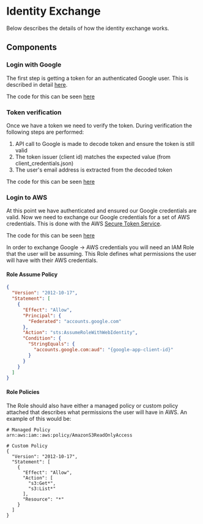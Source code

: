 # Identity Exchange

Below describes the details of how the identity exchange works.

## Components

### Login with Google

The first step is getting a token for an authenticated Google user.
This is described in detail [here](https://developers.google.com/api-client-library/python/auth/installed-app).

The code for this can be seen [here](identityexchange/main.py?at=master&fileviewer=file-view-default#main.py-38)

### Token verification

Once we have a token we need to verify the token. During verification the following steps are performed:

1. API call to Google is made to decode token and ensure the token is still valid
2. The token issuer (client id) matches the expected value (from client_credentials.json)
3. The user's email address is extracted from the decoded token

The code for this can be seen [here](identityexchange/main.py?at=master&fileviewer=file-view-default#main.py-12)

### Login to AWS

At this point we have authenticated and ensured our Google credentials are valid.
Now we need to exchange our Google credentials for a set of AWS credentials.
This is done with the AWS [Secure Token Service](https://docs.aws.amazon.com/STS/latest/APIReference/API_AssumeRoleWithWebIdentity.html).

The code for this can be seen [here](identityexchange/main.py?at=master&fileviewer=file-view-default#main.py-60)

In order to exchange Google -> AWS credentials you will need an IAM Role that the user will be assuming.
This Role defines what permissions the user will have with their AWS credentials.

#### Role Assume Policy

```json
{
  "Version": "2012-10-17",
  "Statement": [
    {
      "Effect": "Allow",
      "Principal": {
        "Federated": "accounts.google.com"
      },
      "Action": "sts:AssumeRoleWithWebIdentity",
      "Condition": {
        "StringEquals": {
          "accounts.google.com:aud": "{google-app-client-id}"
        }
      }
    }
  ]
}
```

#### Role Policies

The Role should also have either a managed policy or custom policy attached that describes what permissions the user will have in AWS.
An example of this would be:

```
# Managed Policy
arn:aws:iam::aws:policy/AmazonS3ReadOnlyAccess

# Custom Policy
{
  "Version": "2012-10-17",
  "Statement": [
    {
      "Effect": "Allow",
      "Action": [
        "s3:Get*",
        "s3:List*"
      ],
      "Resource": "*"
    }
  ]
}
```
